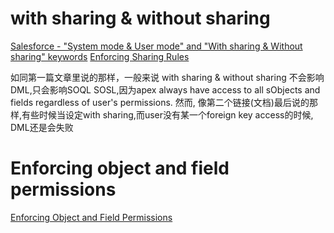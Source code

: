 # with sharing & without sharing

[Salesforce - "System mode & User mode" and "With sharing & Without sharing" keywords](http://knowsalesforce.blogspot.in/2014/02/salesforce-system-mode-user-mode-and.html)
[Enforcing Sharing Rules](https://developer.salesforce.com/docs/atlas.en-us.apexcode.meta/apexcode/apex_security_sharing_rules.htm)

如同第一篇文章里说的那样，一般来说 with sharing & without sharing 不会影响DML,只会影响SOQL SOSL,因为apex always have access to all sObjects and fields regardless of user's permissions. 然而, 像第二个链接(文档)最后说的那样,有些时候当设定with sharing,而user没有某一个foreign key access的时候, DML还是会失败

# Enforcing object and field permissions
[Enforcing Object and Field Permissions](https://developer.salesforce.com/docs/atlas.en-us.apexcode.meta/apexcode/apex_classes_perms_enforcing.htm)
